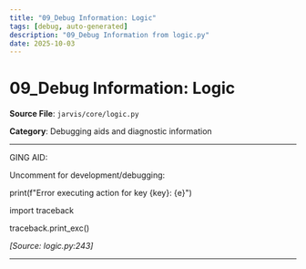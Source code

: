 ```yaml
---
title: "09_Debug Information: Logic"
tags: [debug, auto-generated]
description: "09_Debug Information from logic.py"
date: 2025-10-03
---
```


# 09_Debug Information: Logic

**Source File**: `jarvis/core/logic.py`

**Category**: Debugging aids and diagnostic information

---

<a id="general-1"></a>

GING AID:

 Uncomment for development/debugging:

 print(f"Error executing action for key {key}: {e}")

 import traceback

 traceback.print_exc()

*[Source: logic.py:243]*

---
